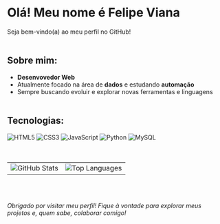 # Olá! Meu nome é Felipe Viana

Seja bem-vindo(a) ao meu perfil no GitHub!</br></br>

## Sobre mim:
- **Desenvovedor Web**
- Atualmente focado na área de **dados** e estudando **automação**
- Sempre buscando evoluir e explorar novas ferramentas e linguagens</br></br>

## Tecnologias:
![HTML5](https://img.shields.io/badge/-HTML5-333333?style=flat&logo=html5)
![CSS3](https://img.shields.io/badge/-CSS3-333333?style=flat&logo=css3)
![JavaScript](https://img.shields.io/badge/-JavaScript-333333?style=flat&logo=javascript)
![Python](https://img.shields.io/badge/-Python-333333?style=flat&logo=python)
![MySQL](https://img.shields.io/badge/-SQL-333333?style=flat&logo=mysql)</br></br></br>

<table>
  <tr>
    <td>
      <img src="https://github-readme-stats.vercel.app/api?username=FelipeWV93&show_icons=true&theme=radical" alt="GitHub Stats"/>
    </td>
    <td>
      <img src="https://github-readme-stats.vercel.app/api/top-langs/?username=FelipeWV93&layout=compact&theme=radical" alt="Top Languages"/>
    </td>
  </tr>
</table></br></br>

*Obrigado por visitar meu perfil! Fique à vontade para explorar meus projetos e, quem sabe, colaborar comigo!*
